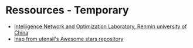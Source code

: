 # Ressources - Temporary

- [Intelligence Network and Optimization Laboratory, Renmin university of China](http://in.ruc.edu.cn/zyzl/index.htm)
- [Insp from utensil's Awesome stars repository](https://github.com/utensil/awesome-stars)

